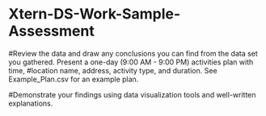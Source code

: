 # Xtern-DS-Work-Sample-Assessment

#Review the data and draw any conclusions you can find from the data set you gathered. Present a one-day (9:00 AM - 9:00 PM) activities plan with time, #location name, address, activity type, and duration. See Example_Plan.csv for an example plan. 

#Demonstrate your findings using data visualization tools and well-written explanations.
